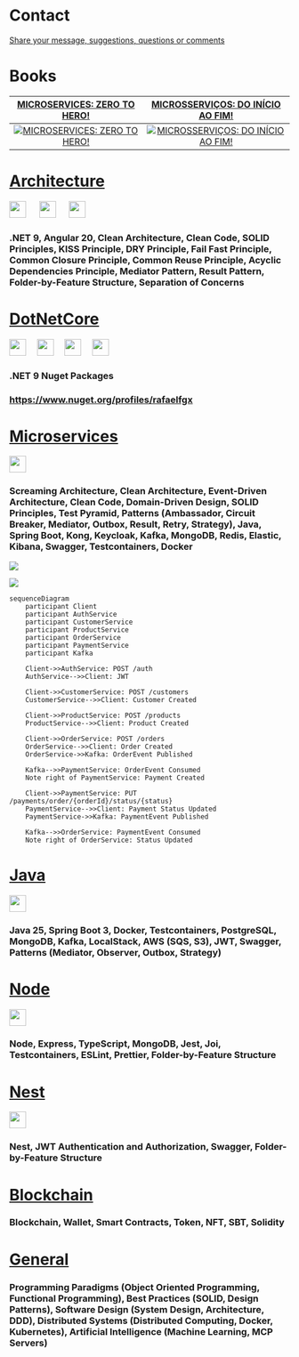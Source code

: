 # Contact

[Share your message, suggestions, questions or comments](https://forms.gle/HLKt8TrLtZT3zQHJ8)

# Books

| [MICROSERVICES: ZERO TO HERO!](https://hotmart.com/product/microservices/X102617285D) | [MICROSSERVIÇOS: DO INÍCIO AO FIM!](https://hotmart.com/pt-br/marketplace/produtos/microservices/A102616752Q) |
| :----------------------------------------------------------------: | :---------------------------------------------------------------------: |
| [![MICROSERVICES: ZERO TO HERO!](https://hotmart.s3.amazonaws.com/product_pictures/01486abc-d26b-4125-a8ea-4b2a212e4a86/Cover.png)](https://hotmart.com/product/microservices/X102617285D) | [![MICROSSERVIÇOS: DO INÍCIO AO FIM!](https://hotmart.s3.amazonaws.com/product_pictures/a2a7cc7f-de97-49fe-9fdb-1d6de5fe21a1/Cover.png)](https://hotmart.com/pt-br/marketplace/produtos/microservices/A102616752Q) |

# [Architecture](https://github.com/rafaelfgx/Architecture)

<img src="https://img.shields.io/github/stars/rafaelfgx/Architecture" height="30" />&nbsp;&nbsp;&nbsp;&nbsp;&nbsp;
<img src="https://img.shields.io/github/forks/rafaelfgx/Architecture" height="30" />&nbsp;&nbsp;&nbsp;&nbsp;&nbsp;
<img src="https://github.com/rafaelfgx/Architecture/actions/workflows/build.yaml/badge.svg" height="30" />

### .NET 9, Angular 20, Clean Architecture, Clean Code, SOLID Principles, KISS Principle, DRY Principle, Fail Fast Principle, Common Closure Principle, Common Reuse Principle, Acyclic Dependencies Principle, Mediator Pattern, Result Pattern, Folder-by-Feature Structure, Separation of Concerns

# [DotNetCore](https://github.com/rafaelfgx/DotNetCore)

<img src="https://img.shields.io/github/stars/rafaelfgx/DotNetCore" height="30" />&nbsp;&nbsp;&nbsp;&nbsp;&nbsp;<img src="https://img.shields.io/github/forks/rafaelfgx/DotNetCore" height="30" />&nbsp;&nbsp;&nbsp;&nbsp;&nbsp;<img src="https://github.com/rafaelfgx/DotNetCore/actions/workflows/publish.yaml/badge.svg" height="30" />&nbsp;&nbsp;&nbsp;&nbsp;&nbsp;<img src="https://img.shields.io/badge/⭐️🚀_7+_Million_🚀⭐️-Downloads-blue" height="30" />

### .NET 9 Nuget Packages

### https://www.nuget.org/profiles/rafaelfgx

# [Microservices](https://github.com/rafaelfgx/Microservices)

<img src="https://github.com/rafaelfgx/Microservices/actions/workflows/build.yaml/badge.svg" height="30" />

### Screaming Architecture, Clean Architecture, Event-Driven Architecture, Clean Code, Domain-Driven Design, SOLID Principles, Test Pyramid, Patterns (Ambassador, Circuit Breaker, Mediator, Outbox, Result, Retry, Strategy), Java, Spring Boot, Kong, Keycloak, Kafka, MongoDB, Redis, Elastic, Kibana, Swagger, Testcontainers, Docker

![](https://raw.githubusercontent.com/rafaelfgx/Microservices/refs/heads/main/.docs/systemdesign.svg)

![](https://raw.githubusercontent.com/rafaelfgx/Microservices/refs/heads/main/.docs/tools.png)

```mermaid
sequenceDiagram
    participant Client
    participant AuthService
    participant CustomerService
    participant ProductService
    participant OrderService
    participant PaymentService
    participant Kafka

    Client->>AuthService: POST /auth
    AuthService-->>Client: JWT

    Client->>CustomerService: POST /customers
    CustomerService-->>Client: Customer Created

    Client->>ProductService: POST /products
    ProductService-->>Client: Product Created

    Client->>OrderService: POST /orders
    OrderService-->>Client: Order Created
    OrderService->>Kafka: OrderEvent Published

    Kafka-->>PaymentService: OrderEvent Consumed
    Note right of PaymentService: Payment Created

    Client->>PaymentService: PUT /payments/order/{orderId}/status/{status}
    PaymentService-->>Client: Payment Status Updated
    PaymentService->>Kafka: PaymentEvent Published

    Kafka-->>OrderService: PaymentEvent Consumed
    Note right of OrderService: Status Updated
```

# [Java](https://github.com/rafaelfgx/Java)

<img src="https://github.com/rafaelfgx/Java/actions/workflows/build.yaml/badge.svg" height="30" />

### Java 25, Spring Boot 3, Docker, Testcontainers, PostgreSQL, MongoDB, Kafka, LocalStack, AWS (SQS, S3), JWT, Swagger, Patterns (Mediator, Observer, Outbox, Strategy)

# [Node](https://github.com/rafaelfgx/Node)

<img src="https://github.com/rafaelfgx/Node/actions/workflows/build.yaml/badge.svg" height="30" />

### Node, Express, TypeScript, MongoDB, Jest, Joi, Testcontainers, ESLint, Prettier, Folder-by-Feature Structure

# [Nest](https://github.com/rafaelfgx/Nest)

<img src="https://github.com/rafaelfgx/Nest/actions/workflows/build.yaml/badge.svg" height="30" />

### Nest, JWT Authentication and Authorization, Swagger, Folder-by-Feature Structure

# [Blockchain](https://github.com/rafaelfgx/Blockchain)

### Blockchain, Wallet, Smart Contracts, Token, NFT, SBT, Solidity

# [General](https://github.com/rafaelfgx/General)

### Programming Paradigms (Object Oriented Programming, Functional Programming), Best Practices (SOLID, Design Patterns), Software Design (System Design, Architecture, DDD), Distributed Systems (Distributed Computing, Docker, Kubernetes), Artificial Intelligence (Machine Learning, MCP Servers)
